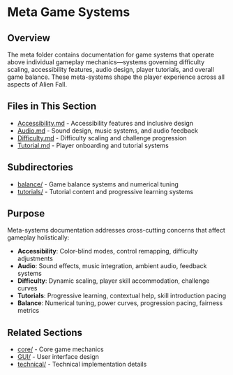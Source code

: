 # Meta Game Systems

## Overview

The meta folder contains documentation for game systems that operate above individual gameplay mechanics—systems governing difficulty scaling, accessibility features, audio design, player tutorials, and overall game balance. These meta-systems shape the player experience across all aspects of Alien Fall.

## Files in This Section

- [Accessibility.md](Accessibility.md) - Accessibility features and inclusive design
- [Audio.md](Audio.md) - Sound design, music systems, and audio feedback
- [Difficulty.md](Difficulty.md) - Difficulty scaling and challenge progression
- [Tutorial.md](Tutorial.md) - Player onboarding and tutorial systems

## Subdirectories

- [balance/](balance/) - Game balance systems and numerical tuning
- [tutorials/](tutorials/) - Tutorial content and progressive learning systems

## Purpose

Meta-systems documentation addresses cross-cutting concerns that affect gameplay holistically:

- **Accessibility**: Color-blind modes, control remapping, difficulty adjustments
- **Audio**: Sound effects, music integration, ambient audio, feedback systems
- **Difficulty**: Dynamic scaling, player skill accommodation, challenge curves
- **Tutorials**: Progressive learning, contextual help, skill introduction pacing
- **Balance**: Numerical tuning, power curves, progression pacing, fairness metrics

## Related Sections

- [core/](../core/README.md) - Core game mechanics
- [GUI/](../GUI/README.md) - User interface design
- [technical/](../technical/README.md) - Technical implementation details
